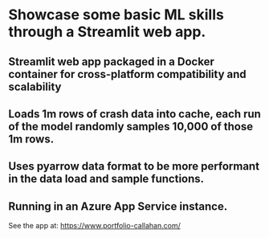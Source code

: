 # Showcase some basic ML skills through a Streamlit web app.
## Streamlit web app packaged in a Docker container for cross-platform compatibility and scalability
## Loads 1m rows of crash data into cache, each run of the model randomly samples 10,000 of those 1m rows.
## Uses pyarrow data format to be more performant in the data load and sample functions.
## Running in an Azure App Service instance.
See the app at: https://www.portfolio-callahan.com/

